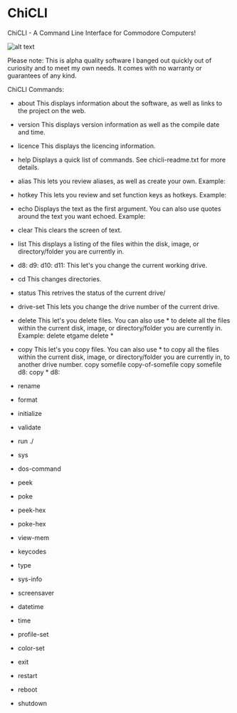 # ChiCLI
ChiCLI - A Command Line Interface for Commodore Computers!

![alt text](https://raw.githubusercontent.com/chironb/ChiCLI/main/ChiCLI_Screenshot.png?raw=true)

Please note: This is alpha quality software I banged out quickly out of curiosity and to meet my own needs. It comes with no warranty or guarantees of any kind. 

ChiCLI Commands:

- about
This displays information about the software, as well as links to the project on the web. 

- version
This displays version information as well as the compile date and time.

- licence
This displays the licencing information. 

- help
Displays a quick list of commands. See chicli-readme.txt for more details.

- alias
This lets you review aliases, as well as create your own.
Example:

- hotkey
This lets you review and set function keys as hotkeys. 
Example: 

- echo
Displays the text as the first argument. You can also use quotes around the text you want echoed. 
Example:

- clear
This clears the screen of text. 

- list
This displays a listing of the files within the disk, image, or directory/folder you are currently in.

- d8: d9: d10: d11:
This let's you change the current working drive. 

- cd
This changes directories.

- status
This retrives the status of the current drive/

- drive-set
This lets you change the drive number of the current drive.

- delete
This let's you delete files. You can also use * to delete all the files within the current disk, image, or directory/folder you are currently in.
Example: 
delete etgame
delete *

- copy
This let's you copy files. You can also use * to copy all the files within the current disk, image, or directory/folder you are currently in, to another drive number. 
copy somefile copy-of-somefile
copy somefile d8:
copy * d8:

- rename
- format
- initialize
- validate

- run ./
- sys
- dos-command
- peek
- poke
- peek-hex
- poke-hex

- view-mem
- keycodes
- type
- sys-info
- screensaver

- datetime
- time
- profile-set
- color-set

- exit
- restart
- reboot
- shutdown
